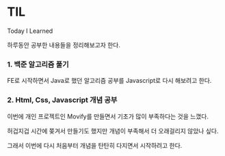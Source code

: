 # TIL
Today I Learned

하루동안 공부한 내용들을 정리해보고자 한다.

### 1. 백준 알고리즘 풀기
FE로 시작하면서 Java로 했던 알고리즘 공부를 Javascript로 다시 해보려고 한다.

### 2. Html, Css, Javascript 개념 공부
이번에 개인 프로젝트인 Movify를 만들면서 기초가 많이 부족하다는 것을 느꼈다.

허겁지겁 시간에 쫒겨서 만들기도 했지만 개념이 부족해서 더 오래걸리지 않았나 싶다.

그래서 이번에 다시 처음부터 개념을 탄탄히 다지면서 시작하려고 한다.
